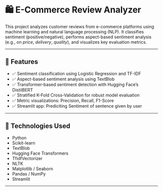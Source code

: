 # 🛍️ E-Commerce Review Analyzer

This project analyzes customer reviews from e-commerce platforms using machine learning and natural language processing (NLP). It classifies sentiment (positive/negative), performs aspect-based sentiment analysis (e.g., on *price*, *delivery*, *quality*), and visualizes key evaluation metrics.

---

## 🚀 Features

- ✅ Sentiment classification using Logistic Regression and TF-IDF
- ✅ Aspect-based sentiment analysis using TextBlob
- ✅ Transformer-based sentiment detection with Hugging Face’s DistilBERT
- ✅ Stratified K-Fold Cross-Validation for robust model evaluation
- ✅ Metric visualizations: Precision, Recall, F1-Score
- ✅ Streamlit app: Prediciting Sentiment of sentence given by user

---

## 🧠 Technologies Used

- Python
- Scikit-learn
- TextBlob
- Hugging Face Transformers
- TfidfVectorizer
- NLTK
- Matplotlib / Seaborn
- Pandas / NumPy
- Streamlit

---



